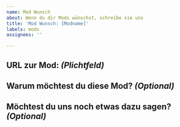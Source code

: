 ```yaml
---
name: Mod Wunsch
about: Wenn du dir Mods wünschst, schreibe sie uns
title: 'Mod Wunsch: [Modname]'
labels: mods
assignees: ''

---
```


## URL zur Mod: _(Plichtfeld)_


## Warum möchtest du diese Mod? _(Optional)_


## Möchtest du uns noch etwas dazu sagen? _(Optional)_
